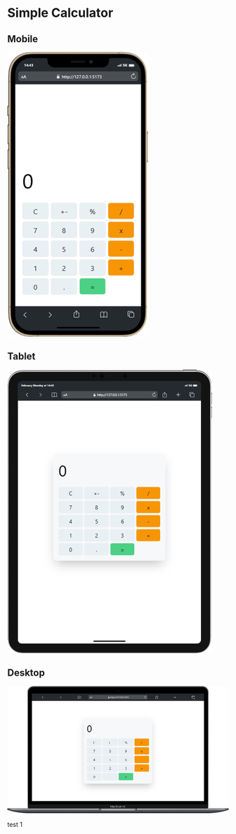# Simple Calculator

## Mobile
![Mobile View](ui/mobile.png)

## Tablet
![Tablet View](ui/tablet.png)

## Desktop
![Desktop View](ui/desktop.png)

test 1
